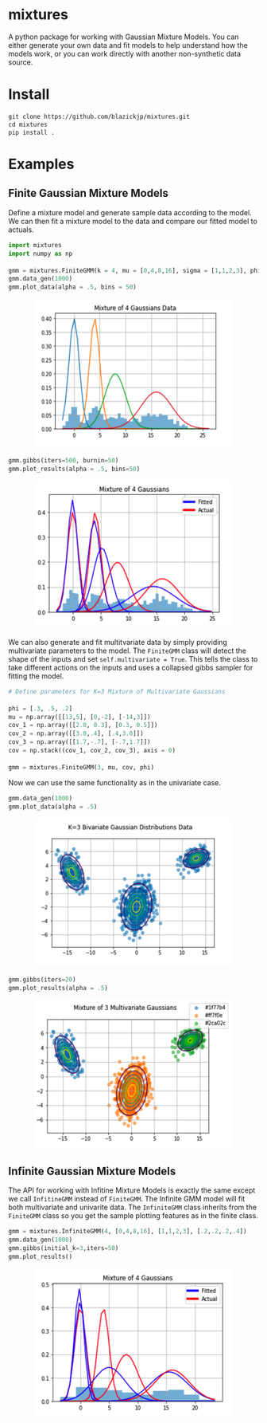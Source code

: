 # mixtures

A python package for working with Gaussian Mixture Models. You can either generate your own data and fit models to help understand how the models work, or you can work directly with another non-synthetic data source.
# Install

```
git clone https://github.com/blazickjp/mixtures.git
cd mixtures
pip install .
```

# Examples
## Finite Gaussian Mixture Models

Define a mixture model and generate sample data according to the model. We can then fit a mixture model to the data and compare our fitted model to actuals.

```python
import mixtures
import numpy as np

gmm = mixtures.FiniteGMM(k = 4, mu = [0,4,8,16], sigma = [1,1,2,3], phi = [.2,.2,.2,.4])
gmm.data_gen(1000)
gmm.plot_data(alpha = .5, bins = 50)
```

<p align="center">
  <img src="images/mixture4.png" width="400" height="300" title="hover text">
</p>

```python
gmm.gibbs(iters=500, burnin=50)
gmm.plot_results(alpha = .5, bins=50)
```

<p align="center">
  <img src="images/gmm_fitted.png" width="400" height="300" title="hover text">
</p>

We can also generate and fit multitvariate data by simply providing multivariate parameters to the model. The ```FiniteGMM``` class will detect the shape of the inputs and set ```self.multivariate = True```. This tells the class to take different actions on the inputs and uses a collapsed gibbs sampler for fitting the model.

```python
# Define parameters for K=3 Mixture of Multivariate Gaussians

phi = [.3, .5, .2]
mu = np.array([[13,5], [0,-2], [-14,3]])
cov_1 = np.array([[2.0, 0.3], [0.3, 0.5]])
cov_2 = np.array([[3.0,.4], [.4,3.0]])    
cov_3 = np.array([[1.7,-.7], [-.7,1.7]])
cov = np.stack((cov_1, cov_2, cov_3), axis = 0)

gmm = mixtures.FiniteGMM(3, mu, cov, phi)
```

Now we can use the same functionality as in the univariate case.

```python
gmm.data_gen(1000)
gmm.plot_data(alpha = .5)
```

<p align="center">
  <img src="images/m_variate_data.png" width="400" height="300" title="hover text">
</p>

```python
gmm.gibbs(iters=20)
gmm.plot_results(alpha = .5)
```
<p align="center">
  <img src="images/m_variate_fitted.png" width="400" height="300" title="hover text">
</p>

## Infinite Gaussian Mixture Models

The API for working with Infitine Mixture Models is exactly the same except we call ```InfitineGMM``` instead of ```FiniteGMM```. The Infinite GMM model will fit both multivariate and univarite data. The ```InfiniteGMM``` class inherits from the ```FiniteGMM``` class so you get the sample plotting features as in the finite class.

```python
gmm = mixtures.InfiniteGMM(4, [0,4,8,16], [1,1,2,3], [.2,.2,.2,.4])
gmm.data_gen(1000)
gmm.gibbs(initial_k=3,iters=50)
gmm.plot_results()
```

<p align="center">
  <img src="images/infinitegmm.png" width="400" height="300" title="hover text">
</p>